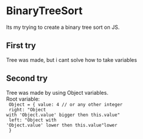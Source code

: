 # BinaryTreeSort
Its my trying to create a binary tree sort on JS. 

## First try
Tree was made, but i cant solve how to take variables  

## Second try
Tree was made by using Object variables. <br>
Root variable:<br>
<code>
  Object = {
    value: 4 // or any other integer<br>
    right: "Object with 'Object.value' bigger then this.value"<br>
    left: "Object with 'Object.value' lower then this.value"lower<br>
  }
</code>
